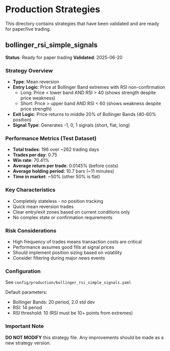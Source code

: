 # Production Strategies

This directory contains strategies that have been validated and are ready for paper/live trading.

## bollinger_rsi_simple_signals

**Status**: Ready for paper trading
**Validated**: 2025-06-20

### Strategy Overview
- **Type**: Mean reversion
- **Entry Logic**: Price at Bollinger Band extremes with RSI non-confirmation
  - Long: Price < lower band AND RSI > 40 (shows strength despite price weakness)
  - Short: Price > upper band AND RSI < 60 (shows weakness despite price strength)
- **Exit Logic**: Price returns to middle 20% of Bollinger Bands (40-60% position)
- **Signal Type**: Generates -1, 0, 1 signals (short, flat, long)

### Performance Metrics (Test Dataset)
- **Total trades**: 196 over ~262 trading days
- **Trades per day**: 0.75
- **Win rate**: 70.41%
- **Average return per trade**: 0.0145% (before costs)
- **Average holding period**: 10.7 bars (~11 minutes)
- **Time in market**: ~50% (other 50% is flat)

### Key Characteristics
- Completely stateless - no position tracking
- Quick mean reversion trades
- Clear entry/exit zones based on current conditions only
- No complex state or confirmation requirements

### Risk Considerations
- High frequency of trades means transaction costs are critical
- Performance assumes good fills at signal prices
- Should implement position sizing based on volatility
- Consider filtering during major news events

### Configuration
See `config/production/bollinger_rsi_simple_signals.yaml`

Default parameters:
- Bollinger Bands: 20 period, 2.0 std dev
- RSI: 14 period
- RSI threshold: 10 (RSI must be 10+ points from extremes)

### Important Note
**DO NOT MODIFY** this strategy file. Any improvements should be made as a new strategy version.